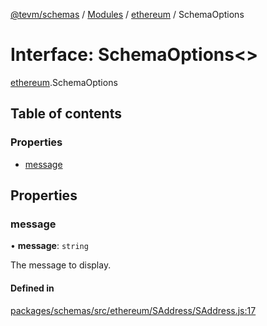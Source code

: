 [@tevm/schemas](../README.md) / [Modules](../modules.md) / [ethereum](../modules/ethereum.md) / SchemaOptions

# Interface: SchemaOptions\<\>

[ethereum](../modules/ethereum.md).SchemaOptions

## Table of contents

### Properties

- [message](ethereum.SchemaOptions.md#message)

## Properties

### message

• **message**: `string`

The message to display.

#### Defined in

[packages/schemas/src/ethereum/SAddress/SAddress.js:17](https://github.com/tevm/tevm-monorepo/blob/main/packages/schemas/src/ethereum/SAddress/SAddress.js#L17)

